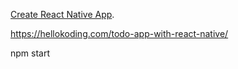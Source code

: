 [Create React Native App](https://github.com/react-community/create-react-native-app).

https://hellokoding.com/todo-app-with-react-native/

npm start
